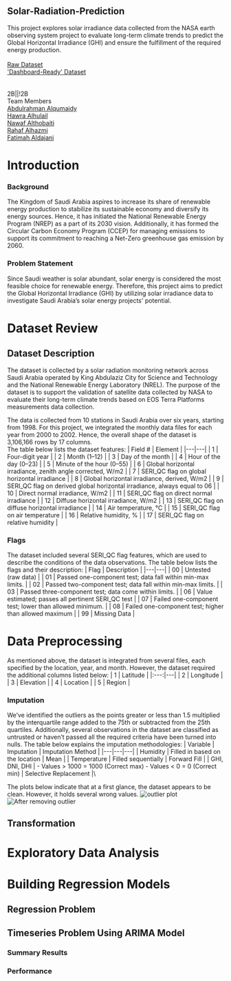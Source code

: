 ## Solar-Radiation-Prediction
This project explores solar irradiance data collected from the NASA earth observing system project to evaluate long-term climate trends to predict the Global Horizontal Irradiance (GHI) and ensure the fulfillment of the required energy production.
<br>
<br>
[Raw Dataset](https://drive.google.com/file/d/1-I9EuifioMKqO2e1PSMOPKPKxqg8LZGR/view?usp=sharing) <br>
['Dashboard-Ready' Dataset](https://drive.google.com/file/d/11gnCoO1SOZAadrHr01RIIwkrcHgvZWSv/view?usp=sharing)
<br>
<br><br>
2B||!2B <br>
Team Members <br>
[Abdulrahman Alqumaidy](https://github.com/abdurion) <br>
[Hawra Alhulail](https://github.com/Hawra31) <br>
[Nawaf Althobaiti](https://github.com/Nawaf-Althobaiti) <br>
[Rahaf Alhazmi](https://github.com/Rahaf-alhazmi) <br>
[Fatimah Aldajani](https://github.com/FamAldajani) <br>
 

# Introduction
### Background
The Kingdom of Saudi Arabia aspires to increase its share of renewable energy production to stabilize its sustainable economy and diversify its energy sources. Hence, it has initiated the National Renewable Energy Program (NREP) as a part of its 2030 vision. Additionally, it has formed the Circular Carbon Economy Program (CCEP) for managing emissions to support its commitment to reaching a Net-Zero greenhouse gas emission by 2060.

### Problem Statement
Since Saudi weather is solar abundant, solar energy is considered the most feasible choice for renewable energy. Therefore, this project aims to predict the Global Horizontal Irradiance (GHI) by utilizing solar irradiance data to investigate Saudi Arabia’s solar energy projects' potential.

# Dataset Review
## Dataset Description
The dataset is collected by a solar radiation monitoring network across Saudi Arabia operated by King Abdulaziz City for Science and Technology and the National Renewable Energy Laboratory (NREL). The purpose of the dataset is to support the validation of satellite data collected by NASA to evaluate their long-term climate trends based on EOS Terra Platforms measurements data collection.

The data is collected from 10 stations in Saudi Arabia over six years, starting from 1998. For this project, we integrated the monthly data files for each year from 2000 to 2002. Hence, the overall shape of the dataset is 3,106,166 rows by 17 columns.
<br>
The table below lists the dataset features:
|     Field #    |     Element    |
|---|---|
|     1    |     Four-digit year    |
|     2    |     Month (1–12)    |
|     3    |     Day of the month    |
|     4    |     Hour of the day (0–23)    |
|     5    |     Minute of the hour (0–55)    |
|     6    |     Global horizontal irradiance, zenith angle corrected, W/m2    |
|     7    |     SERI_QC flag on global horizontal irradiance    |
|     8    |     Global horizontal irradiance, derived, W/m2    |
|     9    |     SERI_QC flag on derived global horizontal irradiance, always equal to 06    |
|     10    |     Direct normal irradiance, W/m2    |
|     11    |     SERI_QC flag on direct normal irradiance    |
|     12    |     Diffuse horizontal irradiance, W/m2    |
|     13    |     SERI_QC flag on diffuse horizontal irradiance    |
|     14    |     Air temperature, °C    |
|     15    |     SERI_QC flag on air temperature    |
|     16    |     Relative humidity, %    |
|     17    |     SERI_QC flag on relative   humidity    |

### Flags
The dataset included several SERI_QC flag features, which are used to describe the conditions of the data observations. The table below lists the flags and their description:
|     Flag    |     Description     |
|---|---|
|     00    |     Untested   (raw data)    |
|     01    |     Passed   one-component test; data fall within min-max limits.    |
|     02    |     Passed   two-component test; data fall within min-max limits.    |
|     03    |     Passed   three-component test; data come within limits.    |
|     06    |     Value estimated;   passes all pertinent SERI_QC test    |
|     07    |     Failed   one-component test; lower than allowed minimum.    |
|     08    |     Failed   one-component test; higher than allowed maximum    |
| 99 | Missing Data |


# Data Preprocessing
As mentioned above, the dataset is integrated from several files, each specified by the location, year, and month. However, the dataset required the additional columns listed below:
| 1 | Latitude |
|:---:|---|
| 2 | Longitude |
| 3 | Elevation |
| 4 | Location |
| 5 | Region |

### Imputation
We’ve identified the outliers as the points greater or less than 1.5 multiplied by the interquartile range added to the 75th or subtracted from the 25th quartiles. Additionally, several observations in the dataset are classified as untrusted or haven’t passed all the required criteria have been turned into nulls. The table below explains the imputation methodologies:
| Variable | Imputation | Imputation Method |
|---|---|---|
| Humidity | Filled in based on the location | Mean |
| Temperature | Filled sequentially | Forward Fill |
| GHI, DNI, DHI | - Values > 1000 = 1000 (Correct max) - Values < 0 = 0 (Correct min) | Selective Replacement |\

The plots below indicate that at a first glance, the dataset appears to be clean. However, it holds several wrong values.
![outlier plot](https://i.imgur.com/9hLNlht.png) ![After removing outlier](https://i.imgur.com/Uj11aFZ.png)

## Transformation
# Exploratory Data Analysis
# Building Regression Models
## Regression Problem
## Timeseries Problem Using ARIMA Model
### Summary Results
### Performance
